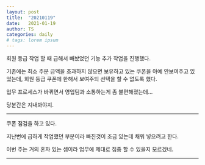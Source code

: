 ```yaml
---
layout: post
title:  "20210119"
date:   2021-01-19
author: TS
categories: daily
# tags: lorem ipsum
---
```


회원 등급 작업 할 때 급해서 빼놨었던 기능 추가 작업을 진행했다.

기존에는 최소 주문 금액을 초과하지 않으면 보유하고 있는 쿠폰을 아예 안보여주고 있었는데, 회원 등급 쿠폰에 한해서 보여주되 선택을 할 수 없도록 했다.

업무 프로세스가 바뀌면서 영업팀과 소통하는게 좀 불편해졌는데...

당분간은 지내봐야지.

---

쿠폰 점검을 하고 있다.

지난번에 급하게 작업했던 부분이라 빠진것이 조금 있는데 채워 넣으려고 한다.

이번 주는 거의 혼자 있는 셈이라 업무에 제대로 집중 할 수 있을지 모르겠네.

---
